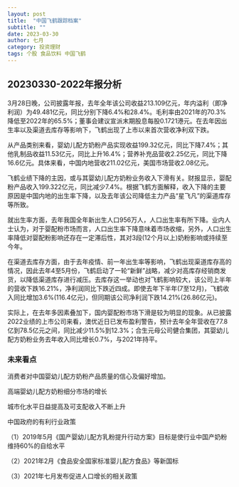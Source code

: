 ```yaml
---
layout: post
title:  "中国飞鹤跟踪档案"
subtitle: ""
date: 2023-03-30
author: 七月
category: 投资理财
tags: 个股 食品饮料 中国飞鹤
---
```


## 20230330-2022年报分析

3月28日晚，公司披露年报，去年全年该公司收益213.109亿元，年内溢利（即净利润）为49.481亿元，同比分别下降6.4%和28.4%。毛利率由2021年的70.3%降低至2022年的65.5%；董事会建议宣派末期股息每股0.1721港元。在去年因出生率以及渠道去库存等影响下，飞鹤出现了上市以来首次营收净利双下跌。

从产品类别来看，婴幼儿配方奶粉产品实现收益199.32亿元，同比下降7.4%；其他乳制品收益11.53亿元，同比上升16.4%；营养补充品营收2.25亿元，同比下降16.6亿元。具体来看，中国内地营收211.02亿元，美国市场营收2.08亿元。

飞鹤业绩下降的主因，或与其婴幼儿配方奶粉业务收入下滑有关。财报显示，婴配粉产品收入199.322亿元，同比减少7.4%。根据飞鹤方面解释，收入下降的主要原因是中国内地的出生率下降，以及去年该公司降低主力产品“星飞凡”的渠道库存等所致。

就出生率方面，去年我国全年新出生人口956万人，人口出生率有所下降。业内人士认为，对于婴配粉市场而言，人口出生率下降意味着市场收缩，另外，人口出生率降低对婴配粉影响还存在一定滞后性，其对3段(12个月以上)奶粉影响或持续至今年。

在渠道去库存方面，由于去年疫情、前一年出生率等影响，飞鹤出现渠道库存高的情况，因此去年4至5月份，飞鹤启动了一轮“新鲜”战略，减少对高库存经销商发货，以降低渠道库存进行减压。去库存这一举动也对飞鹤影响较大，该公司上半年的营收下跌16.21%，净利润同比下跌近四成。即使去年下半年(7至12月)，飞鹤收入同比增加3.6%(116.4亿元)，但同期该公司净利润下跌14.21%(26.86亿元)。

实际上，在去年多因素叠加下，国内婴配粉市场下滑是较为明显的现象。从已披露2022业绩的上市公司来看，澳优近日已发布盈利警告，预计去年全年营收在77.8亿到78.5亿元之间，同比减少11.5%到12.3%；合生元母公司健合集团，其婴幼儿配方奶粉业务去年收入同比增长0.7%，与2021年持平。

### 未来看点

消费者对中国婴幼儿配方奶粉产品质量的信心及偏好增加。

高端婴幼儿配方奶粉细分市场的增长

城市化水平日益提高及可支配收入不断上升

中国政府的有利行业政策

（1）2019年5月《国产婴幼儿配方乳粉提升行动方案》目标是使行业中国产奶粉维持60%的自给水平

（2）2021年2月《食品安全国家标准婴儿配方食品》等新国标

（3）2021年七月发布促进人口增长的相关政策